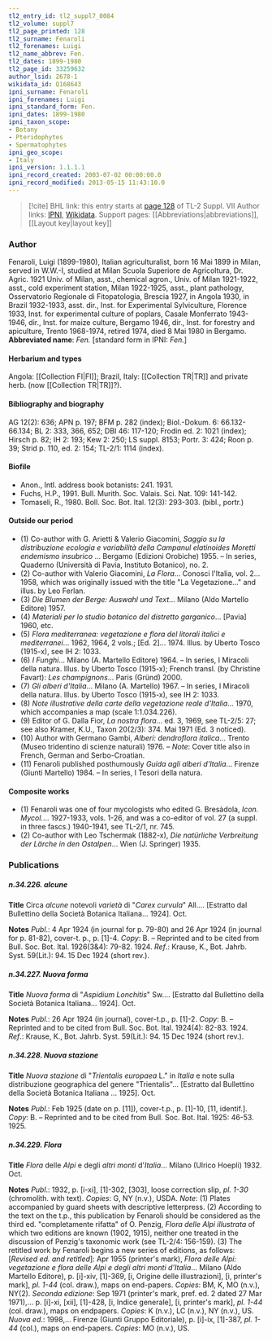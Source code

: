 ```yaml
---
tl2_entry_id: tl2_suppl7_0084
tl2_volume: suppl7
tl2_page_printed: 128
tl2_surname: Fenaroli
tl2_forenames: Luigi
tl2_name_abbrev: Fen.
tl2_dates: 1899-1980
tl2_page_id: 33259632
author_lsid: 2678-1
wikidata_id: Q168643
ipni_surname: Fenaroli
ipni_forenames: Luigi
ipni_standard_form: Fen.
ipni_dates: 1899-1980
ipni_taxon_scope: 
- Botany
- Pteridophytes
- Spermatophytes
ipni_geo_scope: 
- Italy
ipni_version: 1.1.1.1
ipni_record_created: 2003-07-02 00:00:00.0
ipni_record_modified: 2013-05-15 11:43:10.0
---
```


> [!cite] BHL link: this entry starts at [page 128](https://www.biodiversitylibrary.org/page/33259632) of TL-2 Suppl. VII
> Author links: [IPNI](https://www.ipni.org/a/2678-1), [Wikidata](https://www.wikidata.org/wiki/Q168643). Support pages: [[Abbreviations|abbreviations]], [[Layout key|layout key]]

### Author

Fenaroli, Luigi (1899-1980), Italian agriculturalist, born 16 Mai 1899 in Milan, served in W.W.-I, studied at Milan Scuola Superiore de Agricoltura, Dr. Agric. 1921 Univ. of Milan, asst., chemical agron., Univ. of Milan 1921-1922, asst., cold experiment station, Milan 1922-1925, asst., plant pathology, Osservatorio Regionale di Fitopatologia, Brescia 1927, in Angola 1930, in Brazil 1932-1933, asst. dir., Inst. for Experimental Sylviculture, Florence 1933, Inst. for experimental culture of poplars, Casale Monferrato 1943-1946, dir., Inst. for maize culture, Bergamo 1946, dir., Inst. for forestry and apiculture, Trento 1968-1974, retired 1974, died 8 Mai 1980 in Bergamo. 
**Abbreviated name**: *Fen.* \[standard form in IPNI: *Fen.*\]

#### Herbarium and types

Angola: [[Collection FI|FI]]; Brazil, Italy: [[Collection TR|TR]] and private herb. (now [[Collection TR|TR]]?).

#### Bibliography and biography

AG 12(2): 636; APN p. 197; BFM p. 282 (index); Biol.-Dokum. 6: 66.132-66.134; BL 2: 333, 366, 652; DBI 46: 117-120; Frodin ed. 2: 1021 (index); Hirsch p. 82; IH 2: 193; Kew 2: 250; LS suppl. 8153; Portr. 3: 424; Roon p. 39; Strid p. 110, ed. 2: 154; TL-2/1: 1114 (index).

#### Biofile

- Anon., Intl. address book botanists: 241. 1931.
- Fuchs, H.P., 1991. Bull. Murith. Soc. Valais. Sci. Nat. 109: 141-142.
- Tomaseli, R., 1980. Boll. Soc. Bot. Ital. 12(3): 293-303. (bibl., portr.)

#### Outside our period

- (1) Co-author with G. Arietti & Valerio Giacomini, *Saggio su la distribuzione ecologia e variabilità della Campanul elatinoides Moretti endemismo insubrico* ... Bergamo (Edizioni Orobiche) 1955. – In series, Quaderno (Università di Pavia, Instituto Botanico), no. 2.
- (2) Co-author with Valerio Giacomini, *La Flora*... Conosci l'Italia, vol. 2... 1958, which was originally issued with the title "La Vegetazione..." and illus. by Leo Ferlan.
- (3) *Die Blumen der Berge: Auswahl und Text*... Milano (Aldo Martello Editore) 1957.
- (4) *Materiali per lo studio botanico del distretto garganico*... \[Pavia\] 1960, etc.
- (5) *Flora mediterranea: vegetazione e flora del litorali italici e mediterranei*... 1962, 1964, 2 vols.; \[Ed. 2\]... 1974. Illus. by Uberto Tosco (1915-x), see IH 2: 1033.
- (6) *I Funghi*... Milano (A. Martello Editore) 1964. – In series, I Miracoli della natura. Illus. by Uberto Tosco (1915-x); French transl. (by Christine Favart): *Les champignons*... Paris (Gründ) 2000.
- (7) *Gli alberi d'Italia*... Milano (A. Martello) 1967. – In series, I Miracoli della natura. Illus. by Uberto Tosco (1915-x), see IH 2: 1033.
- (8) *Note illustrative della carte della vegetazione reale d'Italia*... 1970, which accompanies a map (scale 1:1.034.226).
- (9) Editor of G. Dalla Fior, *La nostra flora*... ed. 3, 1969, see TL-2/5: 27; see also Kramer, K.U., Taxon 20(2/3): 374. Mai 1971 (Ed. 3 noticed).
- (10) Author with Germano Gambi, *Alberi: dendroflora italica*... Trento (Museo tridentino di scienze naturali) 1976. – *Note*: Cover title also in French, German and Serbo-Croatian.
- (11) Fenaroli published posthumously *Guida agli alberi d'Italia*... Firenze (Giunti Martello) 1984. – In series, I Tesori della natura.

#### Composite works

- (1) Fenaroli was one of four mycologists who edited G. Bresàdola, *Icon. Mycol.*... 1927-1933, vols. 1-26, and was a co-editor of vol. 27 (a suppl. in three fascs.) 1940-1941, see TL-2/1, nr. 745.
- (2) Co-author with Leo Tschermak (1882-x), *Die natürliche Verbreitung der Lärche in den Ostalpen*... Wien (J. Springer) 1935.

### Publications

##### n.34.226. alcune

**Title**
Circa *alcune* notevoli *varietà* di "*Carex curvula*" All.... \[Estratto dal Bullettino della Società Botanica Italiana... 1924\]. Oct.

**Notes**
*Publ*.: 4 Apr 1924 (in journal for p. 79-80) and 26 Apr 1924 (in journal for p. 81-82), cover-t. p., p. \[1\]-4. *Copy*: B. – Reprinted and to be cited from Bull. Soc. Bot. Ital. 1926(3&4): 79-82. 1924.
*Ref*.: Krause, K., Bot. Jahrb. Syst. 59(Lit.): 94. 15 Dec 1924 (short rev.).

##### n.34.227. Nuova forma

**Title**
*Nuova forma* di "*Aspidium Lonchitis*" Sw.... \[Estratto dal Bullettino della Società Botanica Italiana... 1924\]. Oct.

**Notes**
*Publ*.: 26 Apr 1924 (in journal), cover-t.p., p. \[1\]-2. *Copy*: B. – Reprinted and to be cited from Bull. Soc. Bot. Ital. 1924(4): 82-83. 1924.
*Ref*.: Krause, K., Bot. Jahrb. Syst. 59(Lit.): 94. 15 Dec 1924 (short rev.).

##### n.34.228. Nuova stazione

**Title**
*Nuova stazione* di "*Trientalis europaea* L." in *Italia* e note sulla distribuzione geographica del genere "Trientalis"... \[Estratto dal Bullettino della Società Botanica Italiana ... 1925\]. Oct.

**Notes**
*Publ*.: Feb 1925 (date on p. \[11\]), cover-t.p., p. \[1\]-10, \[11, identif.\]. *Copy*: B. – Reprinted and to be cited from Bull. Soc. Bot. Ital. 1925: 46-53. 1925.

##### n.34.229. Flora

**Title**
*Flora* delle *Alpi* e degli *altri monti* d'*Italia*... Milano (Ulrico Hoepli) 1932. Oct.

**Notes**
*Publ*.: 1932, p. \[i-xi\], \[1\]-302, \[303\], loose correction slip, *pl. 1-30* (chromolith. with text).
*Copies*: G, NY (n.v.), USDA.
*Note*: (1) Plates accompanied by guard sheets with descriptive letterpress. (2) According to the text on the t.p., this publication by Fenaroli should be considered as the third ed. "completamente rifatta" of O. Penzig, *Flora delle Alpi illustrata* of which two editions are known (1902, 1915), neither one treated in the discussion of Penzig's taxonomic work (see TL-2/4: 156-159). (3) The retitled work by Fenaroli begins a new series of editions, as follows:
\[*Revised ed. and retitled*\]: Apr 1955 (printer's mark), *Flora delle Alpi: vegetazione e flora delle Alpi e degli altri monti d'Italia*... Milano (Aldo Martello Editore), p. \[i\]-xiv, \[1\]-369, \[i, Origine delle illustrazioni\], \[i, printer's mark\], *pl. 1-44* (col. draw.), maps on end-papers. *Copies*: BM, K, MO (n.v.), NY(2).
*Seconda edizione*: Sep 1971 (printer's mark, pref. ed. 2 dated 27 Mar 1971),... p. \[i\]-xi, \[xii\], \[1\]-428, \[i, Indice generale\], \[i, printer's mark\], *pl. 1-44* (col. draw.), maps on endpapers. *Copies*: K (n.v.), LC (n.v.), NY (n.v.), US.
*Nuova ed*.: 1998,... Firenze (Giunti Gruppo Editoriale), p. \[i\]-ix, \[1\]-387, *pl. 1-44* (col.), maps on end-papers. *Copies*: MO (n.v.), US.

